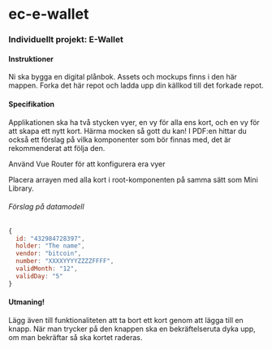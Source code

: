 # ec-e-wallet
### Individuellt projekt: E-Wallet

#### Instruktioner

Ni ska bygga en digital plånbok. Assets och mockups finns i den här mappen.
Forka det här repot och ladda upp din källkod till det forkade repot.

#### Specifikation

Applikationen ska ha två stycken vyer, en vy för alla ens kort, och en vy för att skapa ett nytt kort. Härma mocken så gott du kan!
I PDF:en hittar du också ett förslag på vilka komponenter som bör finnas med, det är rekommenderat att följa den.

Använd Vue Router för att konfigurera era vyer

Placera arrayen med alla kort i root-komponenten på samma sätt som Mini Library.

###### Förslag på datamodell

```js
{
  id: "432984728397",
  holder: "The name",
  vendor: "bitcoin",
  number: "XXXXYYYYZZZZFFFF",
  validMonth: "12",
  validDay: "5"
}
```


#### Utmaning!
Lägg även till funktionaliteten att ta bort ett kort genom att lägga till en knapp.
När man trycker på den knappen ska en bekräftelseruta dyka upp, om man bekräftar så ska kortet raderas.
